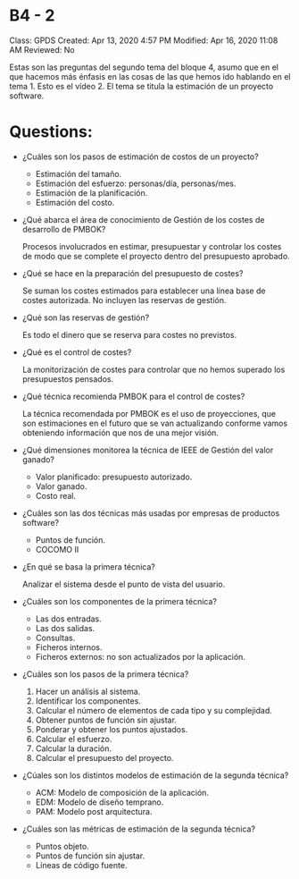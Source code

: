# B4 - 2

Class: GPDS
Created: Apr 13, 2020 4:57 PM
Modified: Apr 16, 2020 11:08 AM
Reviewed: No

Estas son las preguntas del segundo tema del bloque 4, asumo que en el que hacemos más énfasis en las cosas de las que hemos ido hablando en el tema 1. Esto es el vídeo 2. El tema se titula la estimación de un proyecto software.

# Questions:

- ¿Cuáles son los pasos de estimación de costos de un proyecto?
    - Estimación del tamaño.
    - Estimación del esfuerzo: personas/día, personas/mes.
    - Estimación de la planificación.
    - Estimación del costo.
- ¿Qué abarca el área de conocimiento de Gestión de los costes de desarrollo de PMBOK?

    Procesos involucrados en estimar, presupuestar y controlar los costes de modo que se complete el proyecto dentro del presupuesto aprobado.

- ¿Qué se hace en la preparación del presupuesto de costes?

    Se suman los costes estimados para establecer una línea base de costes autorizada. No incluyen las reservas de gestión.

- ¿Qué son las reservas de gestión?

    Es todo el dinero que se reserva para costes no previstos.

- ¿Qué es el control de costes?

    La monitorización de costes para controlar que no hemos superado los presupuestos pensados.

- ¿Qué técnica recomienda PMBOK para el control de costes?

    La técnica recomendada por PMBOK es el uso de proyecciones, que son estimaciones en el futuro que se van actualizando conforme vamos obteniendo información que nos de una mejor visión.

- ¿Qué dimensiones monitorea la técnica de IEEE de Gestión del valor ganado?
    - Valor planificado: presupuesto autorizado.
    - Valor ganado.
    - Costo real.
- ¿Cuáles son las dos técnicas más usadas por empresas de productos software?
    - Puntos de función.
    - COCOMO II
- ¿En qué se basa la primera técnica?

    Analizar el sistema desde el punto de vista del usuario.

- ¿Cuáles son los componentes de la primera técnica?
    - Las dos entradas.
    - Las dos salidas.
    - Consultas.
    - Ficheros internos.
    - Ficheros externos: no son actualizados por la aplicación.
- ¿Cuáles son los pasos de la primera técnica?
    1. Hacer un análisis al sistema.
    2. Identificar los componentes.
    3. Calcular el número de elementos de cada tipo y su complejidad.
    4. Obtener puntos de función sin ajustar.
    5. Ponderar y obtener los puntos ajustados.
    6. Calcular el esfuerzo.
    7. Calcular la duración.
    8. Calcular el presupuesto del proyecto.
- ¿Cúales son los distintos modelos de estimación de la segunda técnica?
    - ACM: Modelo de composición de la aplicación.
    - EDM: Modelo de diseño temprano.
    - PAM: Modelo post arquitectura.
- ¿Cuáles son las métricas de estimación de la segunda técnica?
    - Puntos objeto.
    - Puntos de función sin ajustar.
    - Líneas de código fuente.